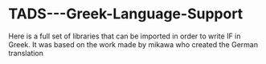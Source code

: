 # TADS---Greek-Language-Support
Here is a full set of libraries that can be imported in order to write IF in Greek. It was based on the work made by mikawa who created the German translation
